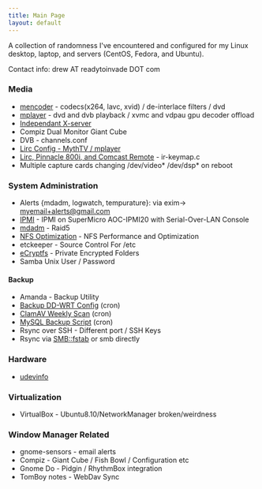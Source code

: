 ```yaml
---
title: Main Page
layout: default
---
```


A collection of randomness I've encountered and configured for my Linux
desktop, laptop, and servers (CentOS, Fedora, and Ubuntu).

Contact info: drew AT readytoinvade DOT com

### Media

-   [mencoder](mencoder "wikilink") - codecs(x264, lavc, xvid) /
    de-interlace filters / dvd
-   [mplayer](mplayer "wikilink") - dvd and dvb playback / xvmc and
    vdpau gpu decoder offload
-   [Independant X-server](Independant_X-server "wikilink")
-   Compiz Dual Monitor Giant Cube
-   DVB - channels.conf
-   [Lirc Config - MythTV /
    mplayer](Lirc_Config_-_MythTV_/_mplayer "wikilink")
-   [Lirc, Pinnacle 800i, and Comcast
    Remote](Lirc,_Pinnacle_800i,_and_Comcast_Remote "wikilink") -
    ir-keymap.c
-   Multiple capture cards changing /dev/video\* /dev/dsp\* on reboot

### System Administration

-   Alerts {mdadm, logwatch, tempurature}: via exim-&gt;
    myemail+alerts@gmail.com
-   [IPMI](IPMI "wikilink") - IPMI on SuperMicro AOC-IPMI20 with
    Serial-Over-LAN Console
-   [mdadm](mdadm "wikilink") - Raid5
-   [NFS Optimization](NFS_Optimization "wikilink") - NFS Performance
    and Optimization
-   etckeeper - Source Control For /etc
-   [eCryptfs](eCryptfs "wikilink") - Private Encrypted Folders
-   Samba Unix User / Password

#### Backup

-   Amanda - Backup Utility
-   [Backup DD-WRT Config](Backup_DD-WRT_Config "wikilink") (cron)
-   [ClamAV Weekly Scan](ClamAV_Weekly_Scan "wikilink") (cron)
-   [MySQL Backup Script](MySQL_Backup_Script "wikilink") (cron)
-   Rsync over SSH - Different port / SSH Keys
-   Rsync via <SMB::fstab> or smb directly

### Hardware

-   [udevinfo](udevinfo "wikilink")

### Virtualization

-   VirtualBox - Ubuntu8.10/NetworkManager broken/weirdness

### Window Manager Related

-   gnome-sensors - email alerts
-   Compiz - Giant Cube / Fish Bowl / Configuration etc
-   Gnome Do - Pidgin / RhythmBox integration
-   TomBoy notes - WebDav Sync


